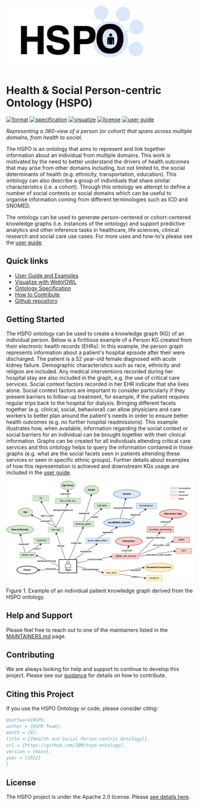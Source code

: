 <img width="373" alt="image" src="docs/img/hspo-logo.png">

# Health & Social Person-centric Ontology  (HSPO)

[![format](https://img.shields.io/badge/Ontology_Format-TTL-blue)](ontology/hspo.ttl)
[![specification](https://img.shields.io/badge/Ontology_Specification-Docs-yellow)](https://ibm.github.io/hspo-ontology/ontology-specification/)
[![visualize](https://img.shields.io/badge/Visualize-WebVOWL-blue)](https://ibm.github.io/hspo-ontology/ontology-specification/webvowl/index.html#)
[![license](https://img.shields.io/badge/License-Apache_2.0-green.svg)](LICENSE)
[![user guide](https://img.shields.io/badge/User_Guide-Docs-yellow)](https://ibm.github.io/hspo-ontology/)

*Representing a 360-view of a person (or cohort) that spans across multiple domains, from health to social.*

The HSPO is an ontology that aims to represent and link together information about an individual from multiple domains. This work is motivated by the need to better understand the drivers of health outcomes that may arise from other domains including, but not limited to, the social determinants of health (e.g. ethnicity, transportation, education). This ontology can also describe a group of individuals that share similar characteristics (i.e. a cohort). Through this ontology we attempt to define a number of social contexts or social domains which can be useful to organise information coming from different terminologies such as ICD and SNOMED. 

The ontology can be used to generate person-centered or cohort-centered knowledge graphs (i.e. instances of the ontology) and support predictive analytics and other inference tasks in healthcare, life sciences, clinical research and social care use cases. For more uses and how-to's please see the [user guide](https://ibm.github.io/hspo-ontology/).

## Quick links

- [User Guide and Examples](https://ibm.github.io/hspo-ontology/)
- [Visualize with WebVOWL](https://ibm.github.io/hspo-ontology/ontology-specification/webvowl/index.html#)
- [Ontology Specification](https://ibm.github.io/hspo-ontology/ontology-specification/)
- [How to Contribute](CONTRIBUTING.md)
- [Github repository](https://github.com/IBM/hspo-ontology)

## Getting Started

The HSPO ontology can be used to create a knowledge graph (KG) of an individual person. Below is a fictitious example of a Person KG created from their electronic health records (EHRs). In this example, the person graph represents information about a patient's hospital episode after their were discharged. The patient is a 52 year-old female diagnosed with acute kidney failure. Demographic characteristics such as race, ethnicity and religion are included. Any medical interventions recorded during her hospital stay are also included in the graph, e.g. the use of critical care services. Social context factors recorded in her EHR indicate that she lives alone. Social context factors are important to consider particularly if they present barriers to follow-up treatment, for example, if the patient requires regular trips back to the hospital for dialysis. Bringing different facets together (e.g. clinical, social, behavioral) can allow physicians and care workers to better plan around the patient's needs in order to ensure better health outcomes (e.g. no further hospital readmissions). This example illustrates how, when available, information regarding the social context or social barriers for an individual can be brought together with their clinical information. Graphs can be created for all individuals attending critical care services and this ontology helps to query the information contained in those graphs (e.g. what are the social facets seen in patients attending these services or seen in specific ethnic groups). Further details about examples of how this representation is achieved and downstream KGs usage are included in the [user guide](https://ibm.github.io/hspo-ontology/).

<img width="1140" src="docs/img/hspo-sam-main-example.png">

Figure 1. Example of an individual patient knowledge graph derived from the HSPO ontology.

## Help and Support

Please feel free to reach out to one of the maintainers listed in the [MAINTAINERS.md](MAINTAINERS.md) page.

## Contributing 

We are always looking for help and support to continue to develop this project. Please see our [guidance](CONTRIBUTING.md) for details on how to contribute.

## Citing this Project

If you use the HSPO Ontology or code, please consider citing:

```bib
@software{HSPO,
author = {HSPO Team},
month = {9},
title = {{Health and Social Person-centric Ontology}},
url = {https://github.com/IBM/hspo-ontology},
version = {main},
year = {2022}
}
```

## License

The HSPO project is under the Apache 2.0 license. Please [see details here](LICENSE).
